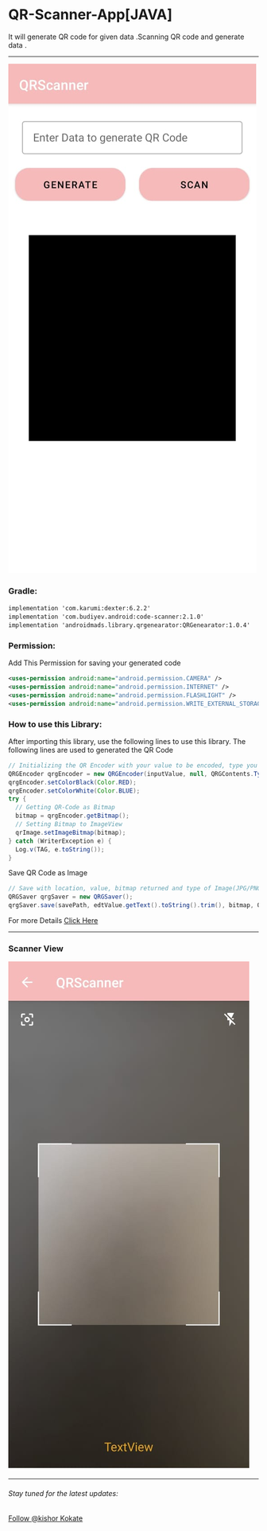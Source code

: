 # QR-Scanner-App[JAVA]
It will generate QR code for given data .Scanning QR code and generate data . 
***
![Click here](https://github.com/KishorKokate/QR-Scanner-App/blob/master/app/src/main/res/drawable-v24/QRApp.jpeg?raw=true)

### Gradle:
```xml
implementation 'com.karumi:dexter:6.2.2'
implementation 'com.budiyev.android:code-scanner:2.1.0'
implementation 'androidmads.library.qrgenearator:QRGenearator:1.0.4'
   ```
### Permission:
Add This Permission for saving your generated code
```xml
<uses-permission android:name="android.permission.CAMERA" />
<uses-permission android:name="android.permission.INTERNET" />
<uses-permission android:name="android.permission.FLASHLIGHT" />
<uses-permission android:name="android.permission.WRITE_EXTERNAL_STORAGE"/>
```
### How to use this Library:
After importing this library, use the following lines to use this library.
The following lines are used to generated the QR Code
```java
// Initializing the QR Encoder with your value to be encoded, type you required and Dimension
QRGEncoder qrgEncoder = new QRGEncoder(inputValue, null, QRGContents.Type.TEXT, smallerDimension);
qrgEncoder.setColorBlack(Color.RED);
qrgEncoder.setColorWhite(Color.BLUE);
try {
  // Getting QR-Code as Bitmap
  bitmap = qrgEncoder.getBitmap();
  // Setting Bitmap to ImageView
  qrImage.setImageBitmap(bitmap);
} catch (WriterException e) {
  Log.v(TAG, e.toString());
}
```
Save QR Code as Image 
```java
// Save with location, value, bitmap returned and type of Image(JPG/PNG).
QRGSaver qrgSaver = new QRGSaver();
qrgSaver.save(savePath, edtValue.getText().toString().trim(), bitmap, QRGContents.ImageType.IMAGE_JPEG);
```
For more Details [Click Here](https://github.com/KishorKokate/QR-Scanner-App/blob/master/app/src/main/java/com/example/qrscanner/QRGenerator.java)
***
### Scanner View
![scanner view](https://github.com/KishorKokate/QR-Scanner-App/blob/master/app/src/main/res/drawable/scanner.jpeg?raw=true)

***
<p><h6>Stay tuned for the latest updates:</h6>
<a href="https://github.com/KishorKokate" >
Follow @kishor Kokate</a></p>
